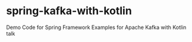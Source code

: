 # spring-kafka-with-kotlin
Demo Code for Spring Framework Examples for Apache Kafka with Kotlin talk
